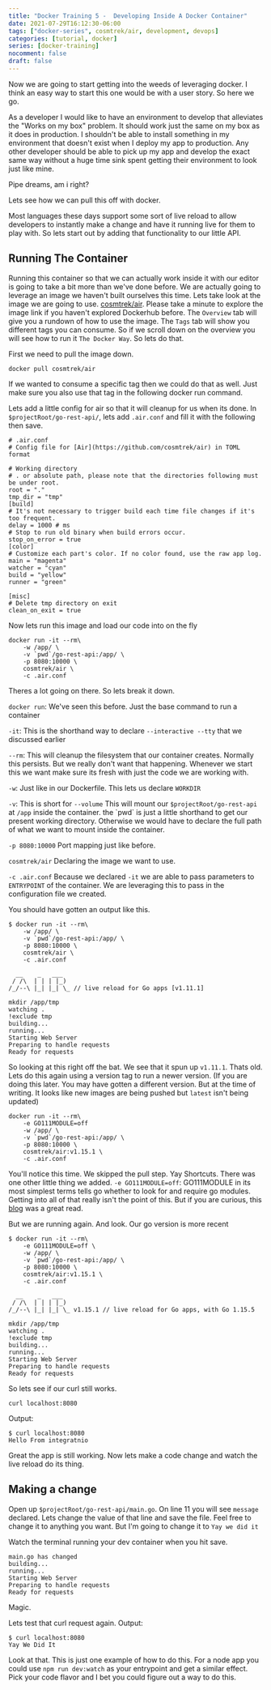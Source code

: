 ```yaml
---
title: "Docker Training 5 -  Developing Inside A Docker Container"
date: 2021-07-29T16:12:30-06:00
tags: ["docker-series", cosmtrek/air, development, devops]
categories: [tutorial, docker]
series: [docker-training]
nocomment: false
draft: false
---
```



Now we are going to start getting into the weeds of leveraging docker. I think an easy way to start this one would be with a user story. So here we go.

As a developer I would like to have an environment to develop that alleviates the "Works on my box" problem. It should work just the same on my box as it does in production. I shouldn't be able to install something in my environment that doesn't exist when I deploy my app to production. Any other developer should be able to pick up my app and develop the exact same way without a huge time sink spent getting their environment to look just like mine.

Pipe dreams, am i right?

Lets see how we can pull this off with docker.

Most languages these days support some sort of live reload to allow developers to instantly make a change and have it running live for them to play with. So lets start out by adding that functionality to our little API.

## Running The Container

Running this container so that we can actually work inside it with our editor is going to take a bit more than we've done before. We are actually going to leverage an image we haven't built ourselves this time. Lets take look at the image we are going to use. [cosmtrek/air](https://hub.docker.com/r/cosmtrek/air). Please take a minute to explore the image link if you haven't explored Dockerhub before. The `Overview` tab will give you a rundown of how to use the image. The `Tags` tab will show you different tags you can consume. So if we scroll down on the overview you will see how to run it `The Docker Way`. So lets do that. 

First we need to pull the image down.
```
docker pull cosmtrek/air
```
If we wanted to consume a specific tag then we could do that as well. Just make sure you also use that tag in the following docker run command.

Lets add a little config for air so that it will cleanup for us when its done. In `$projectRoot/go-rest-api/`, lets add `.air.conf` and fill it with the following then save.

```shell
# .air.conf
# Config file for [Air](https://github.com/cosmtrek/air) in TOML format

# Working directory
# . or absolute path, please note that the directories following must be under root.
root = "." 
tmp_dir = "tmp"
[build]
# It's not necessary to trigger build each time file changes if it's too frequent.
delay = 1000 # ms
# Stop to run old binary when build errors occur.
stop_on_error = true
[color]
# Customize each part's color. If no color found, use the raw app log.
main = "magenta"
watcher = "cyan"
build = "yellow"
runner = "green"

[misc]
# Delete tmp directory on exit
clean_on_exit = true
```

Now lets run this image and load our code into on the fly
```shell
docker run -it --rm\
    -w /app/ \
    -v `pwd`/go-rest-api:/app/ \
    -p 8080:10000 \
    cosmtrek/air \
    -c .air.conf
```

Theres a lot going on there. So lets break it down.

`docker run`: We've seen this before. Just the base command to run a container

`-it`: This is the shorthand way to declare `--interactive --tty` that we discussed earlier

`--rm`: This will cleanup the filesystem that our container creates. Normally this persists. But we really don't want that happening. Whenever we start this we want make sure its fresh with just the code we are working with.

`-w`: Just like in our Dockerfile. This lets us declare `WORKDIR`

`-v`: This is short for `--volume` This will mount our `$projectRoot/go-rest-api` at `/app` inside the container. the \`pwd\` is just a little shorthand to get our present working directory. Otherwise we would have to declare the full path of what we want to mount inside the container. 

`-p 8080:10000` Port mapping just like before.

`cosmtrek/air` Declaring the image we want to use.

`-c .air.conf` Because we declared `-it` we are able to pass parameters to `ENTRYPOINT` of the container. We are leveraging this to pass in the configuration file we created.

You should have gotten an output like this.
```shell
$ docker run -it --rm\
    -w /app/ \
    -v `pwd`/go-rest-api:/app/ \
    -p 8080:10000 \
    cosmtrek/air \
    -c .air.conf

  __    _   ___  
 / /\  | | | |_) 
/_/--\ |_| |_| \_ // live reload for Go apps [v1.11.1]

mkdir /app/tmp
watching .
!exclude tmp
building...
running...
Starting Web Server
Preparing to handle requests
Ready for requests
```

So looking at this right off the bat. We see that it spun up `v1.11.1`. Thats old. Lets do this again using a version tag to run a newer version. (If you are doing this later. You may have gotten a different version. But at the time of writing. It looks like new images are being pushed but `latest` isn't being updated)
```
docker run -it --rm\
    -e GO111MODULE=off
    -w /app/ \
    -v `pwd`/go-rest-api:/app/ \
    -p 8080:10000 \
    cosmtrek/air:v1.15.1 \
    -c .air.conf

```

You'll notice this time. We skipped the pull step. Yay Shortcuts. There was one other little thing we added.
`-e GO111MODULE=off`: GO111MODULE in its most simplest terms tells go whether to look for and require go modules. Getting into all of that really isn't the point of this. But if you are curious, this [blog](https://dev.to/maelvls/why-is-go111module-everywhere-and-everything-about-go-modules-24k) was a great read.

But we are running again. And look. Our go version is more recent
```
$ docker run -it --rm\
    -e GO111MODULE=off \
    -w /app/ \
    -v `pwd`/go-rest-api:/app/ \
    -p 8080:10000 \
    cosmtrek/air:v1.15.1 \
    -c .air.conf

  __    _   ___  
 / /\  | | | |_) 
/_/--\ |_| |_| \_ v1.15.1 // live reload for Go apps, with Go 1.15.5

mkdir /app/tmp
watching .
!exclude tmp
building...
running...
Starting Web Server
Preparing to handle requests
Ready for requests
```

So lets see if our curl still works.
```shell
curl localhost:8080
```
Output:
```shell
$ curl localhost:8080
Hello From integratnio
```
Great the app is still working. Now lets make a code change and watch the live reload do its thing.

## Making a change

Open up `$projectRoot/go-rest-api/main.go`. On line 11 you will see `message` declared. Lets change the value of that line and save the file. Feel free to change it to anything you want. But I'm going to change it to `Yay we did it`

Watch the terminal running your dev container when you hit save.
```shell
main.go has changed
building...
running...
Starting Web Server
Preparing to handle requests
Ready for requests
```
Magic.

Lets test that curl request again.
Output:
```shell
$ curl localhost:8080
Yay We Did It
```
Look at that. This is just one example of how to do this. For a node app you could use `npm run dev:watch` as your entrypoint and get a similar effect. Pick your code flavor and I bet you could figure out a way to do this.
